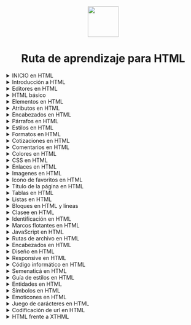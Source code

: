 <div align="center">
  <img  align="center" src="https://github.com/Brayan-Hc11/devicon/blob/master/icons/html5/html5-original-wordmark.svg" width=80px">

  # Ruta de aprendizaje para HTML

</div>



<details>
  <summary>
    INICIO en HTML
  </summary>

***
- HTML es el lenguaje de marcado para las paginas web.
- Con HTML puedes crear tu propio sitio web.
- HTML es fácil de aprender 
***
</details>

<details>
  <summary>
    Introducción a HTML
  </summary>

***
HTML es el lenguaje de marcado estándar para crear páginas web.

***
## ¿Qué es HTML?

- HTML quiere decir Hipertext Markout Languje o por su traducción a lenguaje de marcado de hipertexto.
- HTML es el lenguaje de marcado estándar para crear páginas web.
- HTML describe la estructura de una páguina web.
- HTML consta de una serie de elementos.
- Los elementos de HTML le indican al navegador como mostrar el contenido.
- Los elementos de HTML etiqutan piezas de contenido como "este es un encad¿bezado", "este es un párrafo","esto es un enlace", etc.

***
## Un documento HTML simple

_Ejemplo:_

~~~
<!DOCTYPE html>
  <html>
    <head>
      <title>Page Title</title>
    </head>

  <body>

  <h1>My First Heading</h1>
    <p>My first paragraph.</p>

  </body>
</html>
~~~

_Proceso de ejecución:_
~~~
1. La etiqueta semantica __("<!DOCTYPE html>")__ define que este documento es un documento HTML.
2. El elemento __<html>__ es el elemento raiza de al pagina HTML.
3. El elemento __<head>__ es el elemento que contiene la metainformación de la página HTML.
4. El elemento __<title>__ es el elemento que especifica un título para la página HTML(este se muestra en la barra del título del navegador o en la pestaña de la página).
5. El elemento __<body>__ es el elemento que define el cuerpo del documento y es un contenedor de todos los coneidos visibles, como encabezados, párrafos, imagenes, hipervinculos, tablas, listas, etc.
6. El elemento __<h1>__ es el elmento que define un encadezado grande.
7. El elemento __<p>__ es el elemento que define un párrafo.
~~~
***

## ¿Qué es un elemento HTML 
Un elemento se define mediante una etiqueta de inicio, algo de contenido y una etiqueta de finalización. El elemento HTML es todo, desde la etiqueta de inicio hasta la etiqueta final.

|Inicio|Contenido         |Final|
|------|------------------|-----|
|h1    |My first heading  |/h1  |
|p     |My first paragraph|/p   |
|br    |none              |none |

__Nota:__ Algunos elementos HTML no tienen contenido (como el elemento br). Estos elementos se denominan elemntos vacíos. Los elementos vacíos no tienen etiqueta final.

***
## Navegadores web
El propósito de un navegador web (Chrome, Edge, Firefox, Safari) es leer documentos HTML y mostrarlos correctamente. Un navegador no muestra las etiquetas HTML, pero las usa para determinar cómo mostrar el documento:

![image](https://github.com/Brayan-Hc11/HTML5/assets/118775234/add05f1b-d67c-412d-b701-1b5fc87e7c5f)

## Estructura de al página HTML

A continuación se muestra una vizualización de la estructura de una página HTML:

![image](https://github.com/Brayan-Hc11/HTML5/assets/118775234/70a99fe6-7f74-4f7d-afcd-0d0b82defff5)

__Nota:__ El contenido al interior de la sección ´body' se mostrará en un navegador. El contenido dentro del elemento 'title' se mostrará en la barra de título del navegador o en la pestaña de la página.
</details>

<details>
  <summary>
    Editores en  HTML
  </summary>

  ***
  Un simple editor de texto es todo lo que se necedita para aprender HMTL.

  ## Aprenda HTML atraves del Bloc de notas o un Editor de texto
  Las páginas web se pueden crear y modificar utilizando editores HTML profesionales. Sin embargo, para apreder HTML recomiendo un editor de texto simple como Notepad para (PC).

  Creeemos que usar un editor de texto simple es una buena manera de aprender HTML.
  ***
</details>

<details>
  <summary>
    HTML básico
  </summary>

  ***
  ## Ejemplos básicos de HTML

  En este apartado mostraremos unos ejemplos básicos de HTML 

  ***
  ## Documentos HTML 

  Todos los documentos HTML deben comenzar con una declaración de tipo documento:
  ~~~
<!DOCTYPE html>
  ~~~

  El documento HTML es sí comienza con la etiqueta de apertura y finaliza con la etiqueta de cierre:
  ~~~
<html>

</html>
  ~~~

El contenido visual del documento HMTL está entre la etiqueta de cuerpo o de body
~~~
<body>

</body>
~~~

***
## Uso de la declaración !DOCTYPE

La declaración representa el tipo de documento y ayuda a los navegadores a mostrar correctamente las páginas web. Solo debe aparecer una vez, en la parte superior de la página (antes de cualquier etiqueta HTML).

La declaración no distingue entre mayúsculas y minúsculas.

_Declaración de la estructura es:_
~~~
<!DOCTYPE html>
~~~

***
## Encabezados en HTML

Los encabezados HTML se defienen con las etiquetas h1 a h6 que representas las diferentes escalas de encabezados en HTML

~~~
<h1></h1>
<h2></h2>
<h3></h3>
<h4></h4>
<h5></h5>
<h5></h5>
~~~

***
## párrafos en HMTL

Los párrafos en HTML se definen con la etiqueta p que nos ayuda a contener los párrafos 

~~~
<p>This is a Paragrph.</p>
<p>This is another Paragrph</p>
~~~

***
## Enlaces en HTML 

Los enlaces en HTML se definen con la etiqeuta a 

~~~
<a href="dirección de url">This is a link</a>
~~~
_Nota:_ El destino del enlace se especifica en el atributo href. Los atributos se utilizan para poporcionar infromación adicional sobre los elmentos HTML.

***
## Imagenes en HTML 

Las imagenes en HTML se definen con la eeiqueta de img 

El archivo de origen _scr_, el texto alternativo _alt_, y las propiedades _width_ y height se proporcionan como atibutos en la etiqueta
~~~
<img src="dirección de la imagen" alt="texto alternativo" width="104" height="142">
~~~

***
</details>

<details>
  <summary>
    Elementos en HTML
  </summary>

  ***
</details>

<details>
  <summary>
   Atributos en  HTML
  </summary>

  ***
</details>

<details>
  <summary>
   Encabezados en HTML
  </summary>

  ***
</details>

<details>
  <summary>
     Párrafos en HTML
  </summary>

  ***
</details>

<details>
  <summary>
    Estilos en HTML
  </summary>

  ***
</details>

<details>
  <summary>
    Formatos en HTML
  </summary>

  ***
</details>

<details>
  <summary>
   Cotizaciones en HTML
  </summary>

  ***
</details>

<details>
  <summary>
    Comentarios en HTML
  </summary>

  ***
</details>

<details>
  <summary>
    Colores en HTML 
  </summary>

  ***
</details>

<details>
  <summary>
    CSS en HTML
  </summary>

  ***
</details>

<details>
  <summary>
    Enlaces en HTML
  </summary>

  ***
</details>

<details>
  <summary>
   Imagenes en HTML
  </summary>

  ***
</details>

<details>
  <summary>
    Icono de favoritos en HTML
  </summary>

  ***
</details>

<details>
  <summary>
    Título de la página en HTML 
  </summary>

  ***
</details>

<details>
  <summary>
    Tablas en HTML 
  </summary>

  ***
</details>

<details>
  <summary>
    Listas en HTML 
  </summary>

  ***
</details>

<details>
  <summary>
   Bloques en HTML y líneas 
  </summary>

  ***
</details>

<details>
  <summary>
    Clasee en HTML 
  </summary>

  ***
</details>

<details>
  <summary>
    Identificación en HTML 
  </summary>

  ***
</details>

<details>
  <summary>
    Marcos flotantes en HTML 
  </summary>

  ***
</details>

<details>
  <summary>
    JavaScript en HTML 
  </summary>

  ***
</details>

<details>
  <summary>
    Rutas de archivo en HTML 
  </summary>

  ***
</details>

<details>
  <summary>
  Encabezados en HTML 
  </summary>

  ***
</details>

<details>
  <summary>
    Diseño en HTML 
  </summary>

  ***
</details>

<details>
  <summary>
    Responsive en HTML 
  </summary>

  ***
</details>

<details>
  <summary>
    Código informático en HTML 
  </summary>

  ***
</details>

<details>
  <summary>
    Semenaticá en HTML 
  </summary>

  ***
</details>

<details>
  <summary>
    Guía de estilos en HTML 
  </summary>

  ***
</details>

<details>
  <summary>
    Entidades en HTML 
  </summary>

  ***
</details>

<details>
  <summary>
    Símbolos en HTML 
  </summary>

  ***
</details>

<details>
  <summary>
    Emoticones en HTML 
  </summary>

  ***
</details>

<details>
  <summary>
    Juego de carácteres en HTML 
  </summary>

  ***
</details>

<details>
  <summary>
    Codificación de url en HTML 
  </summary>

  ***
</details>

<details>
  <summary>
    HTML frente a XTHML 
  </summary>

  ***
</details>

<!--
***
### Formularios HTML
- Formularios HTML
- Atributos de formulario HTML
- Elementos de formulario HTML
- Tipos de entrada HTML
- Atributos de entrada HTML
- Atributos de formulario de entrada HTML

***
- Gráficos HTML
- Lienzo HTML
- HTML SVG

***
- Medios HTML
- Medios HTML
- Vídeo HTML
- Audio HTML
- Complementos HTML
- HTML de YouTube

***
- API de HTML
- Geolocalización HTML
- Arrastrar/soltar HTML
- Almacenamiento web HTML
- Trabajadores web HTML
- SSE HTML

***
- Ejemplos HTML
- Ejemplos HTML
- Editor HTML
- Cuestionario HTML
- Ejercicios HTML
- Campamento de entrenamiento HTML
- Certificado HTML
- Resumen HTML
- Accesibilidad HTML

***
- Referencias HTML
- Lista de etiquetas HTML
- Atributos HTML
- Atributos globales HTML
- Compatibilidad con navegador HTML
- Eventos HTML
- Colores HTML
- Lienzo HTML
- Audio/vídeo HTML
- Tipos de documentos HTML
- Conjuntos de caracteres HTML
- Codificación de URL HTML
- Códigos de idioma HTML
- Mensajes HTTP
- Métodos HTTP
- Convertidor PX a EM
- Atajos de teclado
-->
